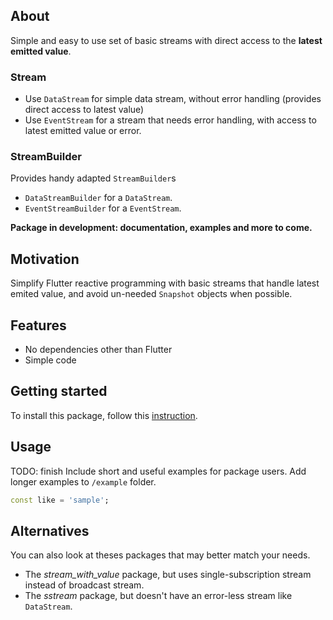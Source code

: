 ## About
Simple and easy to use set of basic streams with direct access to the **latest emitted value**.

### Stream
- Use `DataStream` for simple data stream, without error handling (provides direct access to latest value)
- Use `EventStream` for a stream that needs error handling, with access to latest emitted value or error.

### StreamBuilder
Provides handy adapted `StreamBuilder`s
- `DataStreamBuilder` for a `DataStream`.
- `EventStreamBuilder` for a `EventStream`.

**Package in development: documentation, examples and more to come.**

## Motivation
Simplify Flutter reactive programming with basic streams that handle latest emited value, and avoid un-needed `Snapshot` objects when possible.

## Features
- No dependencies other than Flutter
- Simple code

## Getting started

To install this package, follow this [instruction](https://pub.dev/packages/value_stream/install).

## Usage

TODO: finish Include short and useful examples for package users. Add longer examples to `/example` folder.

```dart
const like = 'sample';
```

## Alternatives
You can also look at theses packages that may better match your needs.
- The *stream_with_value* package, but uses single-subscription stream instead of broadcast stream.
- The *sstream* package, but doesn't have an error-less stream like `DataStream`. 
